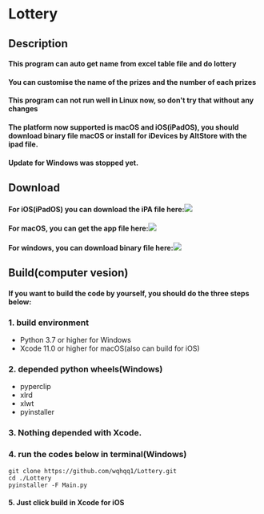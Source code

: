 Lottery  
=============
Description
----------------
#### This program can auto get name from excel table file and do lottery  
#### You can customise the name of the prizes and the number of each prizes  
#### This program can not run well in Linux now, so don't try that without any changes  
#### The platform now supported is macOS and iOS(iPadOS), you should download binary file macOS or install for iDevices by AltStore with the ipad file.
#### Update for Windows was stopped yet.
Download
---------------------------------  
#### For iOS(iPadOS) you can download the iPA file here:[![](https://img.shields.io/github/v/release/wqhqq1/Lottery?color=green)](https://github.com/wqhqq1/Lottery/releases/tag/4.0)
#### For macOS, you can get the app file here:[![](https://img.shields.io/github/v/release/wqhqq1/Lottery?color=green)](https://github.com/wqhqq1/Lottery/releases/tag/4.0)
#### For windows, you can download binary file here:[![](https://img.shields.io/github/v/release/wqhqq1/Lottery?color=green)](https://github.com/wqhqq1/Lottery/releases/tag/3.0)
Build(computer vesion)
----------  
#### If you want to build the code by yourself, you should do the three steps below:  
### 1. build environment
   - Python 3.7 or higher for Windows
   - Xcode 11.0 or higher for macOS(also can build for iOS)
### 2. depended python wheels(Windows)
   - pyperclip
   - xlrd
   - xlwt
   - pyinstaller
### 3. Nothing depended with Xcode.
### 4. run the codes below in terminal(Windows)
```
git clone https://github.com/wqhqq1/Lottery.git
cd ./Lottery
pyinstaller -F Main.py
```
#### 5. Just click build in Xcode for iOS
